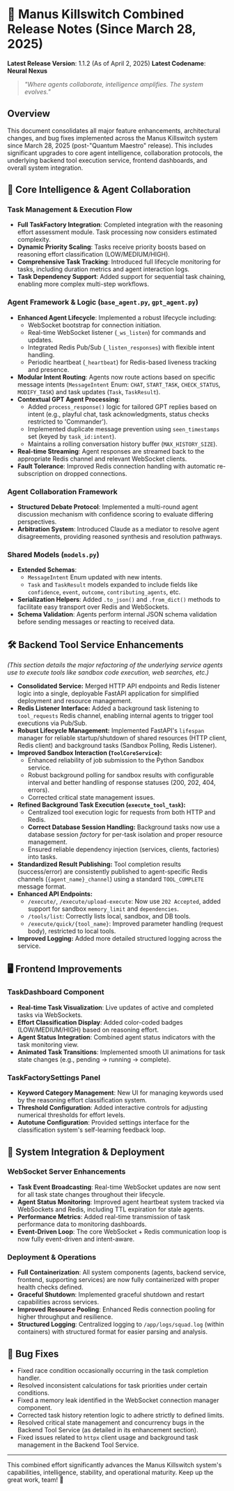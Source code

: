 # 🚀 Manus Killswitch Combined Release Notes (Since March 28, 2025)

**Latest Release Version**: 1.1.2 (As of April 2, 2025)
**Latest Codename**: **Neural Nexus**

> *"Where agents collaborate, intelligence amplifies. The system evolves."*

## Overview

This document consolidates all major feature enhancements, architectural changes, and bug fixes implemented across the Manus Killswitch system since March 28, 2025 (post-"Quantum Maestro" release). This includes significant upgrades to core agent intelligence, collaboration protocols, the underlying backend tool execution service, frontend dashboards, and overall system integration.

## 🧠 Core Intelligence & Agent Collaboration

### Task Management & Execution Flow
- **Full TaskFactory Integration**: Completed integration with the reasoning effort assessment module. Task processing now considers estimated complexity.
- **Dynamic Priority Scaling**: Tasks receive priority boosts based on reasoning effort classification (LOW/MEDIUM/HIGH).
- **Comprehensive Task Tracking**: Introduced full lifecycle monitoring for tasks, including duration metrics and agent interaction logs.
- **Task Dependency Support**: Added support for sequential task chaining, enabling more complex multi-step workflows.

### Agent Framework & Logic (`base_agent.py`, `gpt_agent.py`)
- **Enhanced Agent Lifecycle**: Implemented a robust lifecycle including:
    - WebSocket bootstrap for connection initiation.
    - Real-time WebSocket listener (`_ws_listen`) for commands and updates.
    - Integrated Redis Pub/Sub (`_listen_responses`) with flexible intent handling.
    - Periodic heartbeat (`_heartbeat`) for Redis-based liveness tracking and presence.
- **Modular Intent Routing**: Agents now route actions based on specific message intents (`MessageIntent` Enum: `CHAT`, `START_TASK`, `CHECK_STATUS`, `MODIFY_TASK`) and task updates (`Task`, `TaskResult`).
- **Contextual GPT Agent Processing**:
    - Added `process_response()` logic for tailored GPT replies based on intent (e.g., playful chat, task acknowledgments, status checks restricted to 'Commander').
    - Implemented duplicate message prevention using `seen_timestamps` set (keyed by `task_id:intent`).
    - Maintains a rolling conversation history buffer (`MAX_HISTORY_SIZE`).
- **Real-time Streaming**: Agent responses are streamed back to the appropriate Redis channel and relevant WebSocket clients.
- **Fault Tolerance**: Improved Redis connection handling with automatic re-subscription on dropped connections.

### Agent Collaboration Framework
- **Structured Debate Protocol**: Implemented a multi-round agent discussion mechanism with confidence scoring to evaluate differing perspectives.
- **Arbitration System**: Introduced Claude as a mediator to resolve agent disagreements, providing reasoned synthesis and resolution pathways.

### Shared Models (`models.py`)
- **Extended Schemas**:
    - `MessageIntent` Enum updated with new intents.
    - `Task` and `TaskResult` models expanded to include fields like `confidence`, `event`, `outcome`, `contributing_agents`, etc.
- **Serialization Helpers**: Added `.to_json()` and `.from_dict()` methods to facilitate easy transport over Redis and WebSockets.
- **Schema Validation**: Agents perform internal JSON schema validation before sending messages or reacting to received data.

## 🛠️ Backend Tool Service Enhancements

*(This section details the major refactoring of the underlying service agents use to execute tools like sandbox code execution, web searches, etc.)*

- **Consolidated Service:** Merged HTTP API endpoints and Redis listener logic into a single, deployable FastAPI application for simplified deployment and resource management.
- **Redis Listener Interface:** Added a background task listening to `tool_requests` Redis channel, enabling internal agents to trigger tool executions via Pub/Sub.
- **Robust Lifecycle Management:** Implemented FastAPI's `lifespan` manager for reliable startup/shutdown of shared resources (HTTP client, Redis client) and background tasks (Sandbox Polling, Redis Listener).
- **Improved Sandbox Interaction (`ToolCoreService`):**
    - Enhanced reliability of job submission to the Python Sandbox service.
    - Robust background polling for sandbox results with configurable interval and better handling of response statuses (200, 202, 404, errors).
    - Corrected critical state management issues.
- **Refined Background Task Execution (`execute_tool_task`):**
    - Centralized tool execution logic for requests from both HTTP and Redis.
    *   **Correct Database Session Handling:** Background tasks now use a database session *factory* for per-task isolation and proper resource management.
    *   Ensured reliable dependency injection (services, clients, factories) into tasks.
- **Standardized Result Publishing:** Tool completion results (success/error) are consistently published to agent-specific Redis channels (`{agent_name}_channel`) using a standard `TOOL_COMPLETE` message format.
- **Enhanced API Endpoints:**
    *   `/execute/`, `/execute/upload-execute`: Now use `202 Accepted`, added support for sandbox `memory_limit` and `dependencies`.
    *   `/tools/list`: Correctly lists local, sandbox, and DB tools.
    *   `/execute/quick/{tool_name}`: Improved parameter handling (request body), restricted to local tools.
- **Improved Logging:** Added more detailed structured logging across the service.

## 🖥️ Frontend Improvements

### TaskDashboard Component
- **Real-time Task Visualization**: Live updates of active and completed tasks via WebSockets.
- **Effort Classification Display**: Added color-coded badges (LOW/MEDIUM/HIGH) based on reasoning effort.
- **Agent Status Integration**: Combined agent status indicators with the task monitoring view.
- **Animated Task Transitions**: Implemented smooth UI animations for task state changes (e.g., pending -> running -> complete).

### TaskFactorySettings Panel
- **Keyword Category Management**: New UI for managing keywords used by the reasoning effort classification system.
- **Threshold Configuration**: Added interactive controls for adjusting numerical thresholds for effort levels.
- **Autotune Configuration**: Provided settings interface for the classification system's self-learning feedback loop.

## 🔄 System Integration & Deployment

### WebSocket Server Enhancements
- **Task Event Broadcasting**: Real-time WebSocket updates are now sent for all task state changes throughout their lifecycle.
- **Agent Status Monitoring**: Improved agent heartbeat system tracked via WebSockets and Redis, including TTL expiration for stale agents.
- **Performance Metrics**: Added real-time transmission of task performance data to monitoring dashboards.
- **Event-Driven Loop**: The core WebSocket + Redis communication loop is now fully event-driven and intent-aware.

### Deployment & Operations
- **Full Containerization**: All system components (agents, backend service, frontend, supporting services) are now fully containerized with proper health checks defined.
- **Graceful Shutdown**: Implemented graceful shutdown and restart capabilities across services.
- **Improved Resource Pooling**: Enhanced Redis connection pooling for higher throughput and resilience.
- **Structured Logging**: Centralized logging to `/app/logs/squad.log` (within containers) with structured format for easier parsing and analysis.

## 🐛 Bug Fixes

- Fixed race condition occasionally occurring in the task completion handler.
- Resolved inconsistent calculations for task priorities under certain conditions.
- Fixed a memory leak identified in the WebSocket connection manager component.
- Corrected task history retention logic to adhere strictly to defined limits.
- Resolved critical state management and concurrency bugs in the Backend Tool Service (as detailed in its enhancement section).
- Fixed issues related to `httpx` client usage and background task management in the Backend Tool Service.

---

This combined effort significantly advances the Manus Killswitch system's capabilities, intelligence, stability, and operational maturity. Keep up the great work, team! 💪